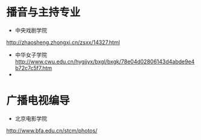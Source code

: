 # 播音与主持专业 

* 中央戏剧学院

http://zhaosheng.zhongxi.cn/zsxx/14327.html  
    
* 中华女子学院
http://www.cwu.edu.cn/hygjjyx/bxgl/bxgk/78e04d02806143d4abde9e4b72c7c5f7.htm
* 

# 广播电视编导

* 北京电影学院

http://www.bfa.edu.cn/stcm/photos/


